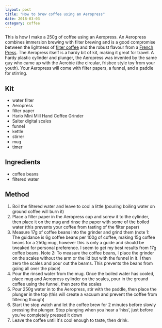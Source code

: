 ```yaml
---
layout: post
title: "How to brew coffee using an Aeropress"
date: 2018-03-03
category: coffee
---
```


This is how I make a 250g of coffee using an Aeropress.
An Aeropress combines immersion brewing with filter brewing and is a good compromise between the lightness of [filter coffee](http://scottcolfer.com/precious-things/coffee/2017/09/04/filter-coffee.html) and the robust flavour from a [French Press](http://scottcolfer.com/precious-things/coffee/2017/10/08/french-press-coffee.html). The Aeropress itself is a hardy bit of kit, making it great for travel. A hardy plastic cylinder and plunger, the Aeropress was invented by the same guy who came up with the Aerobie (the circular, frisbee style toy from your youth). Your Aeropress will come with filter papers, a funnel, and a paddle for stirring.

## Kit

- water filter
- Aeropress
- filter paper
- Hario Mini Mill Hand Coffee Grinder
- Salter digital scales
- funnel
- kettle
- stirrer
- mug
- timer

## Ingredients

- coffee beans
- filtered water

## Method

1. Boil the filtered water and leave to cool a little (pouring boiling water on ground coffee will burn it) 
2. Place a filter paper in the Aeropress cap and screw it to the cylinder, then place it on the mug and rinse the paper with some of the boiled water (this prevents your coffee from tasting of the filter paper)
3. Measure 17g of coffee beans into the grinder and grind them (note 1: The guidance is 6g coffee beans per 100g of coffee, making 15g coffee beans for a 250g mug, however this is only a guide and should be tweaked for personal preference. I seem to get my best results from 17g coffee beans. Note 2: To measure the coffee beans, I place the grinder on the scales without the arm or the lid but with the funnel in it. I then zero the scales and pour out the beams. This prevents the beans from going all over the place)
4. Pour the rinsed water from the mug. Once the boiled water has cooled, place mug and Aeropress cylinder on the scales, pour in the ground coffee using the funnel, then zero the scales
5. Pour 250g water in to the Aeropress, stir with the paddle, then place the plunger in the top (this will create a vacuum and prevent the coffee from filtering though)
6. Start the stop watch and let the coffee brew for 2 minutes before slowly pressing the plunger. Stop plunging when you hear a ‘hiss’, just before you’ve completely pressed it down
7. Leave the coffee until it's cool enough to taste, then drink.
